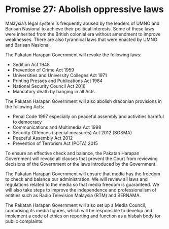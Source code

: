 # Promise 27: Abolish oppressive laws

Malaysia’s legal system is frequently abused by the leaders of UMNO and Barisan Nasional to achieve their political interests. Some of these laws were inherited from the British colonial era without amendment to improve weaknesses. There are also tyrannical laws that were enacted by UMNO and Barisan Nasional.

The Pakatan Harapan Government will revoke the following laws:

- Sedition Act 1948
- Prevention of Crime Act 1959
- Universities and University Colleges Act 1971
- Printing Presses and Publications Act 1984
- National Security Council Act 2016
- Mandatory death by hanging in all Acts

The Pakatan Harapan Government will also abolish draconian provisions in the following Acts:

- Penal Code 1997 especially on peaceful assembly and activities harmful to democracy
- Communications and Multimedia Act 1998
- Security Offences (special measures) Act 2012 (SOSMA)
- Peaceful Assembly Act 2012
- Prevention of Terrorism Act (POTA) 2015

To ensure an effective check and balance, the Pakatan Harapan Government will revoke all clauses that prevent the Court from reviewing decisions of the Government or the laws introduced by the Government.

The Pakatan Harapan Government will ensure that media has the freedom to check and balance our administration. We will review all laws and regulations related to the media so that media freedom is guaranteed. We will also take steps to improve the independence and professionalism of entities such as Radio Television Malaysia (RTM) and BERNAMA.

The Pakatan Harapan Government will also set up a Media Council, comprising its media figures, which will be responsible to develop and implement a code of ethics on reporting and function as a hisbah body for public complaints.
